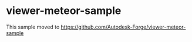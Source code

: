 # viewer-meteor-sample

This sample moved to https://github.com/Autodesk-Forge/viewer-meteor-sample
